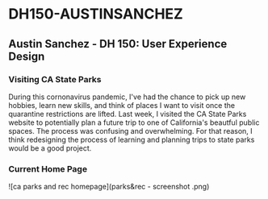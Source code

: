 # DH150-AUSTINSANCHEZ
## Austin Sanchez - DH 150: User Experience Design

### Visiting CA State Parks

During this cornonavirus pandemic, I've had the chance to pick up new hobbies, learn new skills, and think of places I want to visit once the quarantine restrictions are lifted. Last week, I visited the CA State Parks website to potentially plan a future trip to one of California's beautful public spaces. The process was confusing and overwhelming. For that reason, I think redesigning the process of learning and planning trips to state parks would be a good project.

### Current Home Page
![ca parks and rec homepage](parks&rec - screenshot .png)
